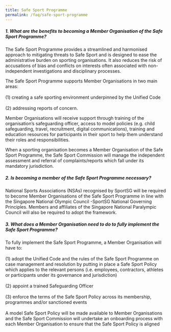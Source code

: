 ```yaml
---
title: Safe Sport Programme
permalink: /faq/safe-sport-programme
---
```

##### **1. What are the benefits to becoming a Member Organisation of the Safe Sport Programme?**

The Safe Sport Programme provides a streamlined and harmonised approach to mitigating threats to Safe Sport and is designed to ease the administrative burden on sporting organisations. It also reduces the risk of accusations of bias and conflicts on interests often associated with non-independent investigations and disciplinary processes.

The Safe Sport Programme supports Member Organisations in two main areas: <br><br>
(1) creating a safe sporting environment underpinned by the Unified Code <br><br>
(2) addressing reports of concern. <br>

Member Organisations will receive support through training of the organisation’s safeguarding officer, access to
model policies (e.g. child safeguarding, travel, recruitment, digital communications), training and education resources for participants in their sport to help them understand their roles and responsibilities.

When a sporting organisation becomes a Member Organisation of the Safe Sport Programme, the Safe Sport Commission will manage the independent assessment and referral of complaints/reports which fall under its mandatory jurisdiction.

##### **2.  Is becoming a member of the Safe Sport Programme necessary?**

National Sports Associations (NSAs) recognised by SportSG will be required to become Member Organisations of the Safe Sport Programme in line with the Singapore National Olympic Council -SportSG National Governing Principles. Members and affiliates of the Singapore National Paralympic Council will also be required to adopt the framework.


##### **3.  What does a Member Organisation need to do to fully implement the Safe Sport Programme?**

To fully implement the Safe Sport Programme, a Member Organisation will have to:<br><br>
(1) adopt the Unified Code and the rules of the Safe Sport Programme on case management and resolution by putting in place a Safe Sport Policy which applies to the relevant persons (i.e. employees, contractors, athletes or participants under its governance and jurisdiction)<br><br>
(2) appoint a trained Safeguarding Officer<br><br>
(3) enforce the terms of the Safe Sport Policy across its membership, programmes and/or sanctioned events <br><br>
A model Safe Sport Policy will be made available to Member Organisations and the Safe Sport Commission will
 undertake an onboarding process with each Member Organisation to ensure that the Safe Sport Policy is aligned
 